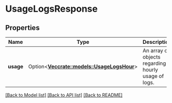 # UsageLogsResponse

## Properties

Name | Type | Description | Notes
------------ | ------------- | ------------- | -------------
**usage** | Option<[**Vec<crate::models::UsageLogsHour>**](UsageLogsHour.md)> | An array of objects regarding hourly usage of logs. | [optional]

[[Back to Model list]](../README.md#documentation-for-models) [[Back to API list]](../README.md#documentation-for-api-endpoints) [[Back to README]](../README.md)


